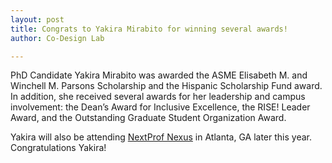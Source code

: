 ```yaml
---
layout: post
title: Congrats to Yakira Mirabito for winning several awards!
author: Co-Design Lab

---
```


PhD Candidate Yakira Mirabito was awarded the ASME Elisabeth M. and Winchell M. Parsons Scholarship and the Hispanic Scholarship Fund award. In addition, she received several awards for her leadership and campus involvement: the Dean’s Award for Inclusive Excellence, the RISE! Leader Award, and the Outstanding Graduate Student Organization Award.

Yakira will also be attending [NextProf Nexus](https://nextprofnexus.engin.umich.edu/) in Atlanta, GA later this year. Congratulations Yakira!
